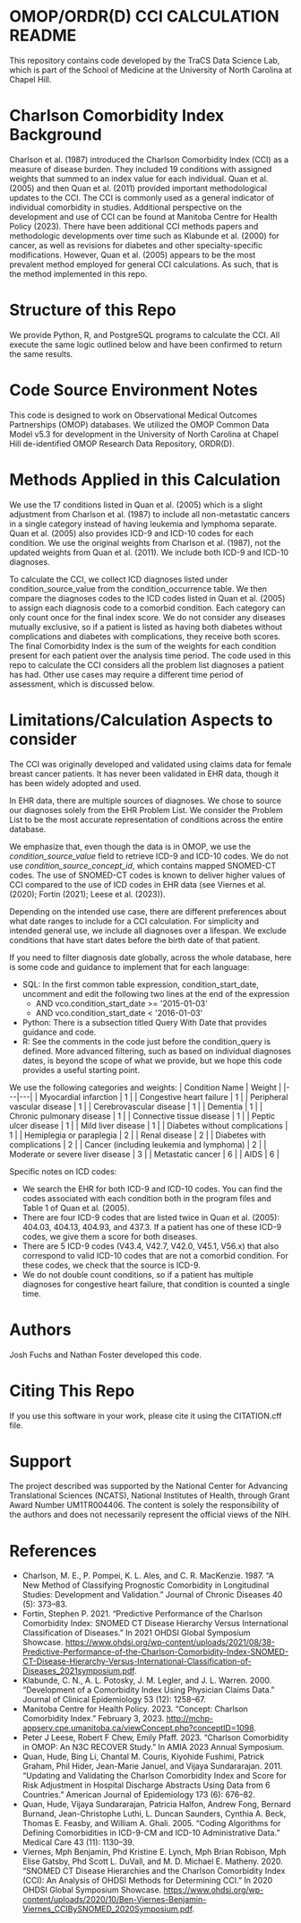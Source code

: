 # OMOP/ORDR(D) CCI CALCULATION README
This repository contains code developed by the TraCS Data Science Lab, which is part of the School of Medicine at the University of North Carolina at Chapel Hill.

# Charlson Comorbidity Index Background
Charlson et al. (1987) introduced the Charlson Comorbidity Index (CCI) as a measure of disease burden. They included 19 conditions with assigned weights that summed to an index value for each individual. Quan et al. (2005) and then Quan et al. (2011) provided important methodological updates to the CCI. The CCI is commonly used as a general indicator of individual comorbidity in studies. Additional perspective on the development and use of CCI can be found at Manitoba Centre for Health Policy (2023). There have been additional CCI methods papers and methodologic developments over time such as Klabunde et al. (2000) for cancer, as well as revisions for diabetes and other specialty-specific modifications. However, Quan et al. (2005) appears to be the most prevalent method employed for general CCI calculations. As such, that is the method implemented in this repo. 

# Structure of this Repo
We provide Python, R, and PostgreSQL programs to calculate the CCI. All execute the same logic outlined below and have been confirmed to return the same results. 

# Code Source Environment Notes
This code is designed to work on Observational Medical Outcomes Partnerships (OMOP) databases. We utilized the OMOP Common Data Model v5.3 for development in the University of North Carolina at Chapel Hill de-identified OMOP Research Data Repository, ORDR(D).

# Methods Applied in this Calculation
We use the 17 conditions listed in Quan et al. (2005) which is a slight adjustment from Charlson et al. (1987) to include all non-metastatic cancers in a single category instead of having leukemia and lymphoma separate. Quan et al. (2005) also provides ICD-9 and ICD-10 codes for each condition. We use the original weights from Charlson et al. (1987), not the updated weights from Quan et al. (2011). We include both ICD-9 and ICD-10 diagnoses.

To calculate the CCI, we collect ICD diagnoses listed under condition_source_value from the condition_occurrence table. We then compare the diagnoses codes to the ICD codes listed in Quan et al. (2005) to assign each diagnosis code to a comorbid condition. Each category can only count once for the final index score. We do not consider any diseases mutually exclusive, so if a patient is listed as having both diabetes without complications and diabetes with complications, they receive both scores. The final Comorbidity Index is the sum of the weights for each condition present for each patient over the analysis time period. The code used in this repo to calculate the CCI considers all the problem list diagnoses a patient has had. Other use cases may require a different time period of assessment, which is discussed below. 

# Limitations/Calculation Aspects to consider
The CCI was originally developed and validated using claims data for female breast cancer patients. It has never been validated in EHR data, though it has been widely adopted and used. 

In EHR data, there are multiple sources of diagnoses. We chose to source our diagnoses solely from the EHR Problem List. We consider the Problem List to be the most accurate representation of conditions across the entire database.

We emphasize that, even though the data is in OMOP, we use the *condition_source_value* field to retrieve ICD-9 and ICD-10 codes. We do not use *condition_source_concept_id*, which contains mapped SNOMED-CT codes. The use of SNOMED-CT codes is known to deliver higher values of CCI compared to the use of ICD codes in EHR data (see Viernes et al. (2020); Fortin (2021); Leese et al. (2023)).

Depending on the intended use case, there are different preferences about what date ranges to include for a CCI calculation. For simplicity and intended general use, we include all diagnoses over a lifespan. We exclude conditions that have start dates before the birth date of that patient. 

If you need to filter diagnosis date globally, across the whole database, here is some code and guidance to implement that for each language:
-	SQL: In the first common table expression, condition_start_date, uncomment and edit the following two lines at the end of the expression
    - AND vco.condition_start_date >= '2015-01-03'
    - AND vco.condition_start_date < '2016-01-03'
- Python: There is a subsection titled Query With Date that provides guidance and code. 
- R: See the comments in the code just before the condition_query is defined. 
More advanced filtering, such as based on individual diagnoses dates, is beyond the scope of what we provide, but we hope this code provides a useful starting point. 

We use the following categories and weights:
| Condition Name  | Weight  |
|---|---|
|  Myocardial infarction | 1  |
| Congestive heart failure  |  1 |
|  Peripheral vascular disease | 1  | 
|  Cerebrovascular disease | 1  |
|  Dementia |  1 | 
| Chronic pulmonary disease  | 1  |
| Connective tissue disease  |  1 | 
|  Peptic ulcer disease |  1 |
| Mild liver disease  | 1  | 
| Diabetes without complications  | 1  |
| Hemiplegia or paraplegia  |  2 | 
| Renal disease  | 2  |
| Diabetes with complications  | 2 | 
| Cancer (including leukemia and lymphoma)  | 2  |
| Moderate or severe liver disease  |  3 | 
| Metastatic cancer  |  6 |
|  AIDS | 6  | 

Specific notes on ICD codes: 
- We search the EHR for both ICD-9 and ICD-10 codes. You can find the codes associated with each condition both in the program files and Table 1 of Quan et al. (2005).
- There are four ICD-9 codes that are listed twice in Quan et al. (2005): 404.03, 404.13, 404.93, and 437.3. If a patient has one of these ICD-9 codes, we give them a score for both diseases.
- There are 5 ICD-9 codes (V43.4, V42.7, V42.0, V45.1, V56.x) that also correspond to valid ICD-10 codes that are not a comorbid condition. For these codes, we check that the source is ICD-9.
- We do not double count conditions, so if a patient has multiple diagnoses for congestive heart failure, that condition is counted a single time. 

# Authors
Josh Fuchs and Nathan Foster developed this code. 

# Citing This Repo
If you use this software in your work, please cite it using the CITATION.cff file.

# Support
The project described was supported by the National Center for Advancing Translational Sciences (NCATS), National Institutes of Health, through Grant Award Number UM1TR004406. The content is solely the responsibility of the authors and does not necessarily represent the official views of the NIH.

# References
- Charlson, M. E., P. Pompei, K. L. Ales, and C. R. MacKenzie. 1987. “A New Method of Classifying Prognostic Comorbidity in Longitudinal Studies: Development and Validation.” Journal of Chronic Diseases 40 (5): 373–83.
- Fortin, Stephen P. 2021. “Predictive Performance of the Charlson Comorbidity Index: SNOMED CT Disease Hierarchy Versus International Classification of Diseases.” In 2021 OHDSI Global Symposium Showcase. https://www.ohdsi.org/wp-content/uploads/2021/08/38-Predictive-Performance-of-the-Charlson-Comorbidity-Index-SNOMED-CT-Disease-Hierarchy-Versus-International-Classification-of-Diseases_2021symposium.pdf.
- Klabunde, C. N., A. L. Potosky, J. M. Legler, and J. L. Warren. 2000. “Development of a Comorbidity Index Using Physician Claims Data.” Journal of Clinical Epidemiology 53 (12): 1258–67.
- Manitoba Centre for Health Policy. 2023. “Concept: Charlson Comorbidity Index.” February 3, 2023. http://mchp-appserv.cpe.umanitoba.ca/viewConcept.php?conceptID=1098.
- Peter J Leese, Robert F Chew, Emily Pfaff. 2023. “Charlson Comorbidity in OMOP: An N3C RECOVER Study.” In AMIA 2023 Annual Symposium.
- Quan, Hude, Bing Li, Chantal M. Couris, Kiyohide Fushimi, Patrick Graham, Phil Hider, Jean-Marie Januel, and Vijaya Sundararajan. 2011. “Updating and Validating the Charlson Comorbidity Index and Score for Risk Adjustment in Hospital Discharge Abstracts Using Data from 6 Countries.” American Journal of Epidemiology 173 (6): 676–82.
- Quan, Hude, Vijaya Sundararajan, Patricia Halfon, Andrew Fong, Bernard Burnand, Jean-Christophe Luthi, L. Duncan Saunders, Cynthia A. Beck, Thomas E. Feasby, and William A. Ghali. 2005. “Coding Algorithms for Defining Comorbidities in ICD-9-CM and ICD-10 Administrative Data.” Medical Care 43 (11): 1130–39.
- Viernes, Mph Benjamin, Phd Kristine E. Lynch, Mph Brian Robison, Mph Elise Gatsby, Phd Scott L. DuVall, and M. D. Michael E. Matheny. 2020. “SNOMED CT Disease Hierarchies and the Charlson Comorbidity Index (CCI): An Analysis of OHDSI Methods for Determining CCI.” In 2020 OHDSI Global Symposium Showcase. https://www.ohdsi.org/wp-content/uploads/2020/10/Ben-Viernes-Benjamin-Viernes_CCIBySNOMED_2020Symposium.pdf.
